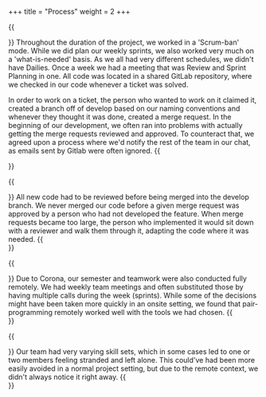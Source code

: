 +++
title = "Process"
weight = 2
+++

{{<section title="The development process">}}
Throughout the duration of the project, we worked in a 'Scrum-ban' mode. While we did plan our weekly sprints, we also worked very much on a 'what-is-needed' basis. As we all had very different schedules, we didn't have Dailies. Once a week we had a meeting that was Review and Sprint Planning in one. All code was located in a shared GitLab repository, where we checked in our code whenever a ticket was solved.

In order to work on a ticket, the person who wanted to work on it claimed it, created a branch off of develop based on our naming conventions and whenever they thought it was done, created a merge request.
In the beginning of our development, we often ran into problems with actually getting the merge requests reviewed and approved. To counteract that, we agreed upon a process where we'd notify the rest of the team in our chat, as emails sent by Gitlab were often ignored.
{{</section>}}

{{<section title="Code-review is important!">}}
All new code had to be reviewed before being merged into the develop branch. We never merged our code before a given merge request was approved by a person who had not developed the feature. When merge requests became too large, the person who implemented it would sit down with a reviewer and walk them through it, adapting the code where it was needed.
{{</section>}}

{{<section title="Corona and Remote Work">}}
Due to Corona, our semester and teamwork were also conducted fully remotely. We had weekly team meetings and often substituted those by having multiple calls during the week (sprints). While some of the decisions might have been taken more quickly in an onsite setting, we found that pair-programming remotely worked well with the tools we had chosen.
{{</section>}}

{{<section title="Difficulties we encountered">}}
Our team had very varying skill sets, which in some cases led to one or two members feeling stranded and left alone. This could've had been more easily avoided in a normal project setting, but due to the remote context, we didn't always notice it right away.
{{</section>}}
